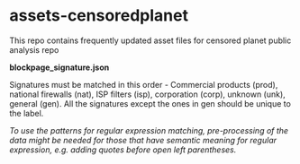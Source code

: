 # assets-censoredplanet
This repo contains frequently updated asset files for censored planet public analysis repo

**blockpage_signature.json**

Signatures must be matched in this order - Commercial products (prod), national firewalls (nat), ISP filters (isp), corporation (corp), unknown (unk), general (gen).
All the signatures except the ones in gen should be unique to the label. 

*To use the patterns for regular expression matching, pre-processing of the data might be needed for those that have semantic meaning for regular expression, e.g. adding quotes before open left parentheses.*